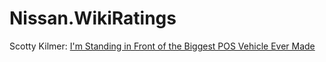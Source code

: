 # Nissan.WikiRatings
Scotty Kilmer: [I'm Standing in Front of the Biggest POS Vehicle Ever Made](https://youtu.be/m36IkHLAN-4)
